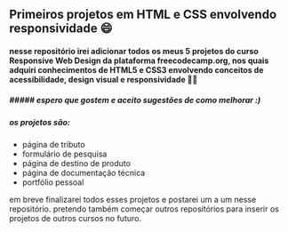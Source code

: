 ## Primeiros projetos em HTML e CSS envolvendo responsividade :smile:

#### nesse repositório irei adicionar todos os meus 5 projetos do curso Responsive Web Design da plataforma freecodecamp.org, nos quais adquiri conhecimentos de HTML5 e CSS3 envolvendo conceitos de acessibilidade, design visual e responsividade :surfing_man:

##### ##### espero que gostem e aceito sugestões de como melhorar :)

##### os projetos são:

- página de tributo
- formulário de pesquisa
- página de destino de produto
- página de documentação técnica 
- portfólio pessoal

em breve finalizarei todos esses projetos e postarei um a um nesse repositório. pretendo também começar outros repositórios para inserir os projetos de outros cursos no futuro. 


